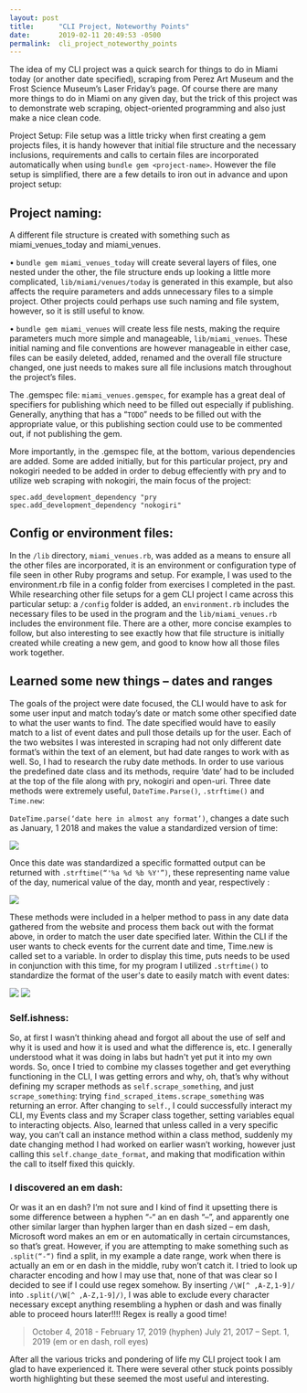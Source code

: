 ```yaml
---
layout: post
title:      "CLI Project, Noteworthy Points"
date:       2019-02-11 20:49:53 -0500
permalink:  cli_project_noteworthy_points
---
```



The idea of my CLI project was a quick search for things to do in Miami today (or another date specified), scraping from Perez Art Museum and the Frost Science Museum’s Laser Friday’s page.  Of course there are many more things to do in Miami on any given day, but the trick of this project was to demonstrate web scraping, object-oriented programming and also just make a nice clean code.

Project Setup:
File setup was a little tricky when first creating a gem projects files, it is handy however that initial file structure and the necessary inclusions, requirements and calls to certain files are incorporated automatically when using `bundle gem <project-name>`.  However the file setup is simplified, there are a few details to iron out in advance and upon project setup: 

## Project naming: 

A different file structure is created with something such as miami_venues_today and miami_venues. 

•	`bundle gem miami_venues_today` will create several layers of files, one nested under the other, the file structure ends up looking a little more complicated, `lib/miami/venues/today` is generated in this example, but also affects the require parameters and adds unnecessary files to a simple project.  Other projects could perhaps use such  naming and file system, however, so it is still useful to know. 

•	`bundle gem miami_venues` will create less file nests, making the require parameters much more simple and manageable, `lib/miami_venues`. 
These initial naming and file conventions are however manageable in either case, files can be easily deleted, added, renamed and the overall file structure changed, one just needs to makes sure all file inclusions match throughout the project’s files. 

The .gemspec file:
`miami_venues.gemspec`, for example has a great deal of specifiers for publishing which need to be filled out especially if publishing.  Generally, anything that has a “`TODO`” needs to be filled out with the appropriate value, or this publishing section could use to be commented out, if not publishing the gem. 

More importantly, in the .gemspec file, at the bottom, various dependencies are added.  Some are added initially, but for this particular project, pry and nokogiri needed to be added in order to debug effeciently with pry and to utilize web scraping with nokogiri, the main focus of the project: 

```
spec.add_development_dependency "pry
spec.add_development_dependency "nokogiri"
```

## Config or environment files:

In the `/lib` directory, `miami_venues.rb`,  was added as a means to ensure all the other files are incorporated, it is an environment or configuration type of file seen in other Ruby programs and setup.  For example,  I was used to the environment.rb file in a config folder from exercises I completed in the past.  While researching other file setups for a gem CLI project I came across this particular setup:   a `/config` folder is added, an `environment.rb` includes the necessary files to be used in the program and the `lib/miami_venues.rb` includes the environment file. There are a other, more concise examples to follow, but also interesting to see exactly how that file structure is initially created while creating a new gem, and good to know how all those files work together.

## Learned some new things – dates and ranges

The goals of the project were date focused, the CLI would have to ask for some user input and match today’s date or match some other specified date to what the user wants to find.  The date specified would have to easily match to a list of event dates and pull those details up for the user.  Each of the two websites I was interested in scraping had not only different date format’s within the text of an element, but had date ranges to work with as well.  So, I had to research the ruby date methods.  In order to use various the predefined date class and its methods, require ‘date’ had to be included at the top of the file along with pry, nokogiri and open-uri.  Three date methods were extremely useful, `DateTime.Parse()`, `.strftime()` and `Time.new`:

`DateTime.parse(‘date here in almost any format’)`, changes a date such as January, 1 2018 and makes the value a standardized version of time: 

![](https://i.imgur.com/4Tki4Ww.jpg/)
	
Once this date was standardized a specific formatted output can be returned with `.strftime(“'%a %d %b %Y'”)`, these representing name value of the day, numerical value of the day, month and year, respectively : 

![](https://i.imgur.com/40DVLJ7.jpg)
	
These methods were included in a helper method to pass in any date data gathered from the website and process them back out with the format above, in order to match the user date specified later.
Within the CLI if the user wants to check events for the current date and time, Time.new is called set to a variable.  In order to display this time, puts needs to be used in conjunction with this time, for my program I utilized `.strftime()` to standardize the format of the user's date to easily match with event dates:

![](https://i.imgur.com/1SFcCVD.jpg)
![](https://i.imgur.com/5TW5UGL.jpg)

### Self.ishness: 

So, at first I wasn’t thinking ahead and forgot all about the use of self and why it is used and how it is used and what the difference is, etc.  I generally understood what it was doing in labs but hadn't yet put it into my own words.  So, once I tried to combine my classes together and get everything functioning in the CLI, I was getting errors and why, oh, that’s why without defining my scraper methods as `self.scrape_something`, and just `scrape_something`: trying `find_scraped_items.scrape_something` was returning an error.  After changing to `self.`, I could successfully interact my CLI, my Events class and my Scraper class together, setting variables equal to interacting objects.  Also, learned that unless called in a very specific way, you can’t call an instance method within a class method, suddenly my date changing method I had worked on earlier wasn’t working, however just calling this `self.change_date_format`, and making that modification within the call to itself fixed this quickly.

### I discovered an em dash:

Or was it an en dash?  I’m not sure and I kind of find it upsetting there is some difference between a hyphen “-“ an en dash “–”, and apparently one other similar larger than hyphen larger than en dash sized – em dash, Microsoft word makes an em or en automatically in certain circumstances, so that’s great.  However, if you are attempting to make something such as `.split(“-“)` find a split, in my example a date range, work when there is actually an em or en dash in the middle, ruby won’t catch it.  I tried to look up character encoding and how I may use that, none of that was clear so I decided to see if I could use regex somehow.  By inserting `/\W[^ ,A-Z,1-9]/ ` into `.split(/\W[^ ,A-Z,1-9]/)`, I was able to exclude every character necessary except anything resembling a hyphen or dash and was finally able to proceed hours later!!!!  Regex is really a good time!

> October 4, 2018 - February 17, 2019 (hyphen)         July 21, 2017 – Sept. 1, 2019 (em or en dash, roll eyes)                     

After all the various tricks and pondering of life my CLI project took I am glad to have experienced it.  There were several other stuck points possibly worth highlighting but these seemed the most useful and interesting.








	

